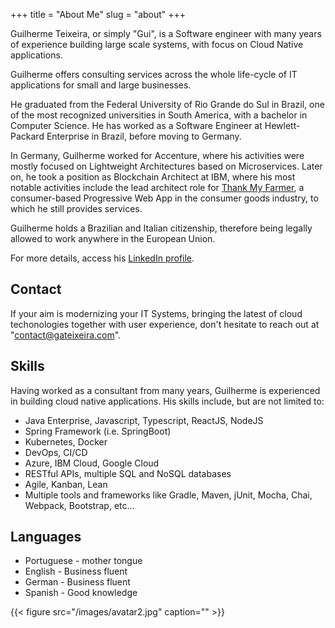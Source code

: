 +++
title = "About Me"
slug = "about"
+++

Guilherme Teixeira, or simply "Gui", is a Software engineer with many years of experience building large scale systems, with focus on Cloud Native applications.

Guilherme offers consulting services across the whole life-cycle of IT applications for small and large businesses.

He graduated from the Federal University of Rio Grande do Sul in Brazil, one of the most recognized universities in South America, with a bachelor in Computer Science. He has worked as a Software Engineer at Hewlett-Packard Enterprise in Brazil, before moving to Germany.

In Germany, Guilherme worked for Accenture, where his activities were mostly focused on Lightweight Architectures based on Microservices. Later on, he took a position as Blockchain Architect at IBM, where his most notable activities include the lead architect role for [Thank My Farmer](https://www.ibm.com/thought-leadership/coffee/), a consumer-based Progressive Web App in the consumer goods industry, to which he still provides services.

Guilherme holds a Brazilian and Italian citizenship, therefore being legally allowed to work anywhere in the European Union.

For more details, access his [LinkedIn profile](https://www.linkedin.com/in/gateixeira/). 

## Contact

If your aim is modernizing your IT Systems, bringing the latest of cloud techonologies together with user experience, don't hesitate to reach out at "contact@gateixeira.com".

## Skills

Having worked as a consultant from many years, Guilherme is experienced in building cloud native applications.
His skills include, but are not limited to:

* Java Enterprise, Javascript, Typescript, ReactJS, NodeJS
* Spring Framework (i.e. SpringBoot)
* Kubernetes, Docker
* DevOps, CI/CD
* Azure, IBM Cloud, Google Cloud
* RESTful APIs, multiple SQL and NoSQL databases
* Agile, Kanban, Lean
* Multiple tools and frameworks like Gradle, Maven, jUnit, Mocha, Chai, Webpack, Bootstrap, etc...

## Languages

* Portuguese - mother tongue
* English - Business fluent
* German - Business fluent
* Spanish - Good knowledge

{{< figure src="/images/avatar2.jpg" caption="" >}}
